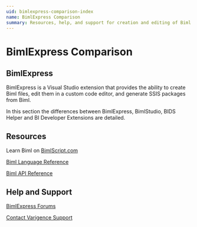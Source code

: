 ```yaml
---
uid: bimlexpress-comparison-index
name: BimlExpress Comparison
summary: Resources, help, and support for creation and editing of Biml files in BimlExpress
---
```


# BimlExpress Comparison

## BimlExpress

BimlExpress is a Visual Studio extension that provides the ability to create Biml files, edit them in a custom code editor, and generate SSIS packages from Biml.

In this section the differences between BimlExpress, BimlStudio, BIDS Helper and BI Developer Extensions are detailed.

## Resources

Learn Biml on [BimlScript.com](http://bimlscript.com/)

[Biml Language Reference](xref:biml-language-reference)

[Biml API Reference](xref:biml-api-reference)

## Help and Support

[BimlExpress Forums](https://varigence.com/Forums?forumName=Biml)

[Contact Varigence Support](https://support.varigence.com)
